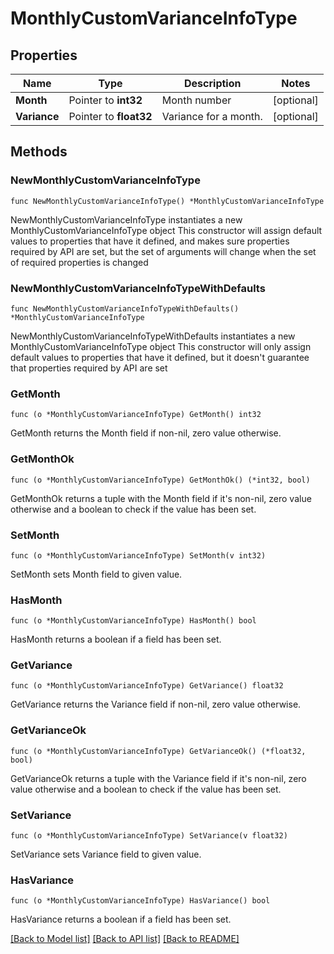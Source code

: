 # MonthlyCustomVarianceInfoType

## Properties

Name | Type | Description | Notes
------------ | ------------- | ------------- | -------------
**Month** | Pointer to **int32** | Month number | [optional] 
**Variance** | Pointer to **float32** | Variance for a month. | [optional] 

## Methods

### NewMonthlyCustomVarianceInfoType

`func NewMonthlyCustomVarianceInfoType() *MonthlyCustomVarianceInfoType`

NewMonthlyCustomVarianceInfoType instantiates a new MonthlyCustomVarianceInfoType object
This constructor will assign default values to properties that have it defined,
and makes sure properties required by API are set, but the set of arguments
will change when the set of required properties is changed

### NewMonthlyCustomVarianceInfoTypeWithDefaults

`func NewMonthlyCustomVarianceInfoTypeWithDefaults() *MonthlyCustomVarianceInfoType`

NewMonthlyCustomVarianceInfoTypeWithDefaults instantiates a new MonthlyCustomVarianceInfoType object
This constructor will only assign default values to properties that have it defined,
but it doesn't guarantee that properties required by API are set

### GetMonth

`func (o *MonthlyCustomVarianceInfoType) GetMonth() int32`

GetMonth returns the Month field if non-nil, zero value otherwise.

### GetMonthOk

`func (o *MonthlyCustomVarianceInfoType) GetMonthOk() (*int32, bool)`

GetMonthOk returns a tuple with the Month field if it's non-nil, zero value otherwise
and a boolean to check if the value has been set.

### SetMonth

`func (o *MonthlyCustomVarianceInfoType) SetMonth(v int32)`

SetMonth sets Month field to given value.

### HasMonth

`func (o *MonthlyCustomVarianceInfoType) HasMonth() bool`

HasMonth returns a boolean if a field has been set.

### GetVariance

`func (o *MonthlyCustomVarianceInfoType) GetVariance() float32`

GetVariance returns the Variance field if non-nil, zero value otherwise.

### GetVarianceOk

`func (o *MonthlyCustomVarianceInfoType) GetVarianceOk() (*float32, bool)`

GetVarianceOk returns a tuple with the Variance field if it's non-nil, zero value otherwise
and a boolean to check if the value has been set.

### SetVariance

`func (o *MonthlyCustomVarianceInfoType) SetVariance(v float32)`

SetVariance sets Variance field to given value.

### HasVariance

`func (o *MonthlyCustomVarianceInfoType) HasVariance() bool`

HasVariance returns a boolean if a field has been set.


[[Back to Model list]](../README.md#documentation-for-models) [[Back to API list]](../README.md#documentation-for-api-endpoints) [[Back to README]](../README.md)


